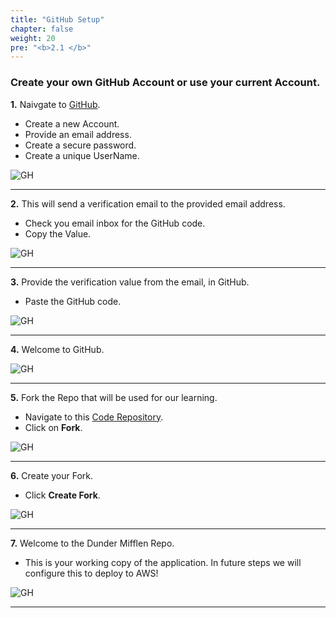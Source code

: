 ```yaml
---
title: "GitHub Setup"
chapter: false
weight: 20
pre: "<b>2.1 </b>"
---
```


### Create your own GitHub Account or use your current Account.

**1.** Naivgate to [GitHub](https://github.com/signup?source=login).
- Create a new Account.
- Provide an email address.
- Create a secure password.
- Create a unique UserName.

![GH](/images/githubsetup/account1.jpg)

---

**2.** This will send a verification email to the provided email address.
- Check you email inbox for the GitHub code.
- Copy the Value.

![GH](/images/githubsetup/account2.jpg)

---

**3.** Provide the verification value from the email, in GitHub.
- Paste the GitHub code.

![GH](/images/githubsetup/account3.jpg)

---

**4.** Welcome to GitHub.

![GH](/images/githubsetup/account4.jpg)


---

**5.** Fork the Repo that will be used for our learning.
- Navigate to this [Code Repository](https://github.com/JustinDPerkins/AirGoatMan).
- Click on **Fork**.

![GH](/images/githubsetup/account5.jpg)

---

**6.** Create your Fork.
- Click **Create Fork**.

![GH](/images/githubsetup/account6.jpg)

---

**7.** Welcome to the Dunder Mifflen Repo.
- This is your working copy of the application. In future steps we will configure this to deploy to AWS!

![GH](/images/githubsetup/account7.jpg)

---